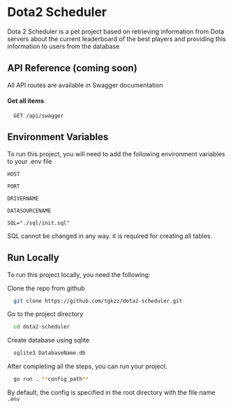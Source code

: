 
# Dota2 Scheduler

Dota 2 Scheduler is a pet project based on retrieving information from Dota servers about the current leaderboard of the best players and providing this information to users from the database

## API Reference (coming soon)

All API routes are available in Swagger documentation

#### Get all items

```http
  GET /api/swagger
```




## Environment Variables

To run this project, you will need to add the following environment variables to your .env file

`HOST`

`PORT`

`DRIVERNAME`

`DATASOURCENAME`

`SQL="./sql/init.sql"`

SQL cannot be changed in any way. it is required for creating all tables.

## Run Locally

To run this project locally, you need the following:

Clone the repo from github

```bash
  git clone https://github.com/tgkzz/dota2-scheduler.git
```

Go to the project directory

```bash
  cd dota2-scheduler
```

Create database using sqlite

```bash
  sqlite3 DatabaseName.db
```

After completing all the steps, you can run your project.

```bash
  go run . **config_path**
```

By default, the config is specified in the root directory with the file name `.env`

